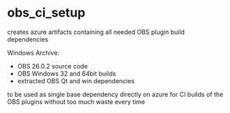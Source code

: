 # obs_ci_setup

creates azure artifacts containing all needed OBS plugin build dependencies

 Windows Archive:
* OBS 26.0.2 source code
* OBS Windows 32 and 64bit builds
* extracted OBS Qt and win dependencies

to be used as single base dependency directly on azure for CI builds of the OBS plugins without too much waste every time

